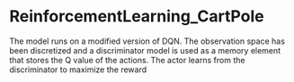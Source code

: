 # ReinforcementLearning_CartPole
The model runs on a modified version of DQN. The observation space has been discretized and a discriminator model is used as a memory element that stores the Q value of the actions. The actor learns from the discriminator to maximize the reward
